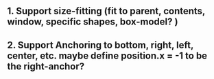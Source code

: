 ##
## 1. Support size-fitting (fit to parent, contents, window, specific shapes, box-model? )
## 2. Support Anchoring to bottom, right, left, center, etc. maybe define position.x = -1 to be the right-anchor?